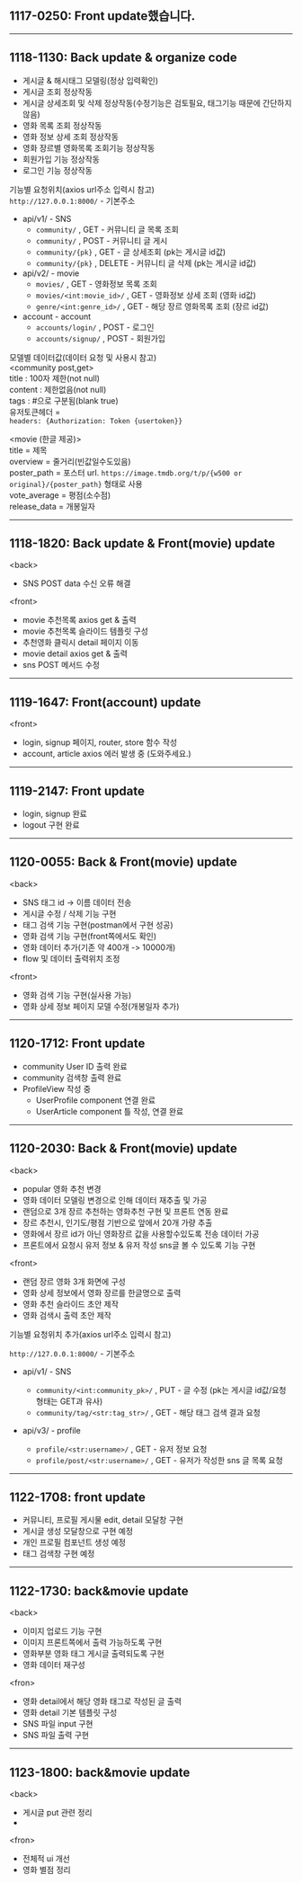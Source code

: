 ## 1117-0250: Front update했습니다.  

---

## 1118-1130: Back update & organize code
- 게시글 & 해시태그 모델링(정상 입력확인)  
- 게시글 조회 정상작동  
- 게시글 상세조회 및 삭제 정상작동(수정기능은 검토필요, 태그기능 때문에 간단하지않음)  
- 영화 목록 조회 정상작동
- 영화 정보 상세 조회 정상작동
- 영화 장르별 영화목록 조회기능 정상작동
- 회원가입 기능 정상작동
- 로그인 기능 정상작동
  
기능별 요청위치(axios url주소 입력시 참고)  
`http://127.0.0.1:8000/` - 기본주소  
- api/v1/ - SNS  
  - `community/` , GET - 커뮤니티 글 목록 조회  
  - `community/` , POST - 커뮤니티 글 게시 
  - `community/{pk}` , GET - 글 상세조회 (pk는 게시글 id값)
  - `community/{pk}` , DELETE - 커뮤니티 글 삭제 (pk는 게시글 id값)
- api/v2/ - movie
  - `movies/` , GET - 영화정보 목록 조회 
  - `movies/<int:movie_id>/` , GET - 영화정보 상세 조회 (영화 id값)
  - `genre/<int:genre_id>/` , GET - 해당 장르 영화목록 조회 (장르 id값)       
- account - account
  - `accounts/login/` , POST - 로그인
  - `accounts/signup/` , POST - 회원가입     
    
  
모델별 데이터값(데이터 요청 및 사용시 참고)  
\<community post,get\>  
title : 100자 제한(not null)  
content : 제한없음(not null)   
tags : #으로 구분됨(blank true)  
유저토큰헤더 =  
`headers: {Authorization: Token {usertoken}}` 
  
\<movie (한글 제공)\>  
title = 제목  
overview = 줄거리(빈값일수도있음)  
poster_path = 포스터 url. `https://image.tmdb.org/t/p/{w500 or original}/{poster_path}` 형태로 사용  
vote_average = 평점(소수점)  
release_data = 개봉일자  

---

## 1118-1820: Back update & Front(movie) update  
  
\<back\>  
- SNS POST data 수신 오류 해결  
  
\<front\>  
- movie 추천목록 axios get & 출력  
- movie 추천목록 슬라이드 템플릿 구성  
- 추천영화 클릭시 detail 페이지 이동  
- movie detail axios get & 출력  
- sns POST 메서드 수정  

---  
## 1119-1647: Front(account) update  
  
\<front\>  

- login, signup 페이지, router, store 함수 작성    
- account, article axios 에러 발생 중   (도와주세요.)   

---

## 1119-2147: Front update  
  - login, signup 완료  
  - logout 구현 완료  

---

## 1120-0055: Back & Front(movie) update

\<back\>

- SNS 태그 id -> 이름 데이터 전송
- 게시글 수정 / 삭제 기능 구현
- 태그 검색 기능 구현(postman에서 구현 성공)
- 영화 검색 기능 구현(front쪽에서도 확인)
- 영화 데이터 추가(기존 약 400개 -> 10000개)  
- flow 및 데이터 출력위치 조정  

\<front\>  

- 영화 검색 기능 구현(실사용 가능)  
- 영화 상세 정보 페이지 모델 수정(개봉일자 추가)  

---

## 1120-1712: Front update  
  - community User ID 출력 완료  
  - community 검색창 출력 완료  
  - ProfileView 작성 중  
    - UserProfile component 연결 완료  
    - UserArticle component 틀 작성, 연결 완료  

---

## 1120-2030: Back & Front(movie) update

\<back\>

- popular 영화 추천 변경
- 영화 데이터 모델링 변경으로 인해 데이터 재추출 및 가공
- 랜덤으로 3개 장르 추천하는 영화추천 구현 및 프론트 연동 완료
- 장르 추천시, 인기도/평점 기반으로 앞에서 20개 가량 추출
- 영화에서 장르 id가 아닌 영화장르 값을 사용할수있도록 전송 데이터 가공
- 프론트에서 요청시 유저 정보 & 유저 작성 sns글 볼 수 있도록 기능 구현

\<front\>

- 랜덤 장르 영화 3개 화면에 구성
- 영화 상세 정보에서 영화 장르를 한글명으로 출력
- 영화 추천 슬라이드 초안 제작
- 영화 검색시 출력 초안 제작

기능별 요청위치 추가(axios url주소 입력시 참고)    


`http://127.0.0.1:8000/` - 기본주소
- api/v1/ - SNS 
  - `community/<int:community_pk>/` , PUT - 글 수정 (pk는 게시글 id값/요청 형태는 GET과 유사)
  - `community/tag/<str:tag_str>/` , GET - 해당 태그 검색 결과 요청

- api/v3/ - profile  
  - `profile/<str:username>/` , GET - 유저 정보 요청
  - `profile/post/<str:username>/` , GET - 유저가 작성한 sns 글 목록 요청

---

## 1122-1708: front update
  - 커뮤니티, 프로필 게시물 edit, detail 모달창 구현
  - 게시글 생성 모달창으로 구현 예정
  - 개인 프로필 컴포넌트 생성 예정
  - 태그 검색창 구현 예정

---

## 1122-1730: back&movie update

\<back\> 

- 이미지 업로드 기능 구현
- 이미지 프론트쪽에서 출력 가능하도록 구현
- 영화부분 영화 태그 게시글 출력되도록 구현
- 영화 데이터 재구성

\<fron\>

- 영화 detail에서 해당 영화 태그로 작성된 글 출력
- 영화 detail 기본 템플릿 구성
- SNS 파일 input 구현
- SNS 파일 출력 구현

---


## 1123-1800: back&movie update

\<back\> 

- 게시글 put 관련 정리
- 

\<fron\>

- 전체적 ui 개선
- 영화 별점 정리